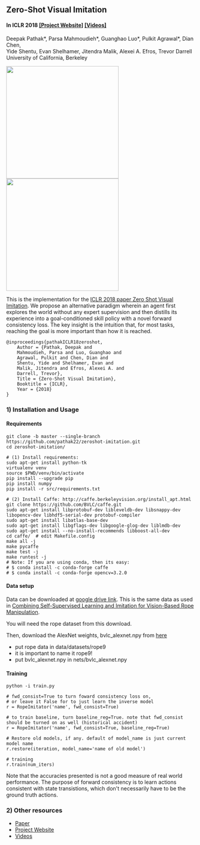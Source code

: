 ## Zero-Shot Visual Imitation ##
#### In ICLR 2018 [[Project Website]](https://pathak22.github.io/zeroshot-imitation/) [[Videos]](http://pathak22.github.io/zeroshot-imitation/index.html#demoVideos)

Deepak Pathak\*, Parsa Mahmoudieh\*, Guanghao Luo\*, Pulkit Agrawal\*, Dian Chen, <br/>Yide Shentu, Evan Shelhamer, Jitendra Malik, Alexei A. Efros, Trevor Darrell<br/>
University of California, Berkeley<br/>

<img src="https://pathak22.github.io/zeroshot-imitation/resources/turtle.gif" width="300">    <img src="https://pathak22.github.io/zeroshot-imitation/resources/baxter.gif" width="300">

This is the implementation for the [ICLR 2018 paper Zero Shot Visual Imitation](https://pathak22.github.io/zeroshot-imitation). We propose an alternative paradigm wherein an agent first explores the world without any expert supervision and then distills its experience into a goal-conditioned skill policy with a novel forward consistency loss. The key insight is the intuition that, for most tasks, reaching the goal is more important than how it is reached.

    @inproceedings{pathakICLR18zeroshot,
        Author = {Pathak, Deepak and
        Mahmoudieh, Parsa and Luo, Guanghao and
        Agrawal, Pulkit and Chen, Dian and
        Shentu, Yide and Shelhamer, Evan and
        Malik, Jitendra and Efros, Alexei A. and
        Darrell, Trevor},
        Title = {Zero-Shot Visual Imitation},
        Booktitle = {ICLR},
        Year = {2018}
    }

### 1) Installation and Usage

#### Requirements

```Shell
git clone -b master --single-branch https://github.com/pathak22/zeroshot-imitation.git
cd zeroshot-imitation/

# (1) Install requirements:
sudo apt-get install python-tk
virtualenv venv
source $PWD/venv/bin/activate
pip install --upgrade pip
pip install numpy
pip install -r src/requirements.txt

# (2) Install Caffe: http://caffe.berkeleyvision.org/install_apt.html
git clone https://github.com/BVLC/caffe.git
sudo apt-get install libprotobuf-dev libleveldb-dev libsnappy-dev libopencv-dev libhdf5-serial-dev protobuf-compiler
sudo apt-get install libatlas-base-dev
sudo apt-get install libgflags-dev libgoogle-glog-dev liblmdb-dev
sudo apt-get install --no-install-recommends libboost-all-dev
cd caffe/  # edit Makefile.config
make all -j
make pycaffe
make test -j
make runtest -j
# Note: If you are using conda, then its easy:
# $ conda install -c conda-forge caffe
# $ conda install -c conda-forge opencv=3.2.0
```

#### Data setup
Data can be downloaded at [google drive link](https://drive.google.com/file/d/1pnX8gGqs5EQVjGy4Z6FZ5oZ9noDHlC_8/view). This is the same data as used in [Combining Self-Supervised Learning and Imitation for Vision-Based Rope Manipulation](https://ropemanipulation.github.io).

You will need the rope dataset from this download.

Then, download the AlexNet weights, bvlc_alexnet.npy from [here](https://www.cs.toronto.edu/~guerzhoy/tf_alexnet/)

- put rope data in data/datasets/rope9
- it is important to name it rope9!
- put bvlc_alexnet.npy in nets/bvlc_alexnet.npy

#### Training

```Shell
python -i train.py

# fwd_consist=True to turn foward consistency loss on,
# or leave it False for to just learn the inverse model
r = RopeImitator('name', fwd_consist=True)

# to train baseline, turn baseline_reg=True. note that fwd_consist should be turned on as well (historical accident)
r = RopeImitator('name', fwd_consist=True, baseline_reg=True)

# Restore old models, if any. default of model_name is just current model name
r.restore(iteration, model_name='name of old model')

# training
r.train(num_iters)

```

Note that the accuracies presented is not a good measure of real world performance. The purpose of forward consistency is to learn actions consistent with state transistions, which don't necessarily have to be the ground truth actions.

### 2) Other resources
  - [Paper](https://pathak22.github.io/zeroshot-imitation/resources/iclr18.pdf)
  - [Project Website](https://pathak22.github.io/zeroshot-imitation/)
  - [Videos](http://pathak22.github.io/zeroshot-imitation/index.html#demoVideos)
